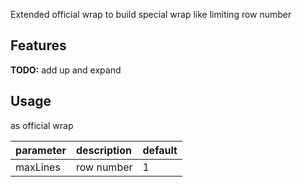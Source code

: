 <!-- 
This README describes the package. If you publish this package to pub.dev,
this README's contents appear on the landing page for your package.

For information about how to write a good package README, see the guide for
[writing package pages](https://dart.dev/guides/libraries/writing-package-pages). 

For general information about developing packages, see the Dart guide for
[creating packages](https://dart.dev/guides/libraries/create-library-packages)
and the Flutter guide for
[developing packages and plugins](https://flutter.dev/developing-packages). 
-->

Extended official wrap to build special wrap like limiting row number

## Features

**TODO:** add up and expand

## Usage
as official wrap

| parameter | description | default |
|:----------|:------------|:--------|
| maxLines  | row number  | 1       |
